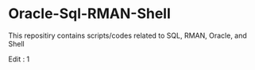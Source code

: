 # Oracle-Sql-RMAN-Shell

This repositiry contains scripts/codes related to SQL, RMAN, Oracle, and Shell

Edit : 1
